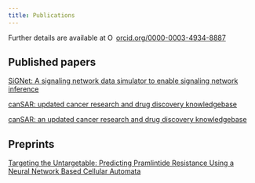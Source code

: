 ```yaml
---
title: Publications
---
```


Further details are available at <a href="https://orcid.org/0000-0003-4934-8887" target="orcid.widget" rel="noopener noreferrer" style="vertical-align:top;"><img src="https://orcid.org/sites/default/files/images/orcid_16x16.png" style="width:1em;margin-right:.25em;" alt="ORCID iD icon">orcid.org/0000-0003-4934-8887</a>

## Published papers
[SiGNet: A signaling network data simulator to enable signaling network inference](http://journals.plos.org/plosone/article?id=10.1371/journal.pone.0177701)

[canSAR: updated cancer research and drug discovery knowledgebase](http://www.ncbi.nlm.nih.gov/pubmed/24304894)

[canSAR: an updated cancer research and drug discovery knowledgebase](http://www.ncbi.nlm.nih.gov/pubmed/26673713)

## Preprints
[Targeting the Untargetable: Predicting Pramlintide Resistance Using a Neural Network Based Cellular Automata](https://www.biorxiv.org/content/early/2017/11/11/211383)
